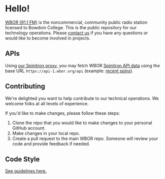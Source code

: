 # Hello!

[WBOR (91.1 FM)](https://wbor.org) is the noncommercial, community public radio station licensed to Bowdoin College. This is the public repository for our technology operations. Please [contact us](https://wbor.org/contact) if you have any questions or would like to become involved in projects.

## APIs

Using [our Spinitron proxy](https://github.com/WBOR-91-1-FM/spinitron-proxy), you may fetch WBOR [Spinitron API data](https://spinitron.github.io/v2api/) using the base URL `https://api-1.wbor.org/api` (example: [recent spins](https://api-1.wbor.org/api/spins)).

## Contributing
We're delighted you want to help contribute to our technical operations. We welcome folks at all levels of experience.

If you'd like to make changes, please follow these steps:
1. Clone the repo that you would like to make changes to your personal GitHub account.
2. Make changes in your local repo.
3. Create a pull request to the main WBOR repo. Someone will review your code and provide feedback if needed.

## Code Style

[See guidelines here.](https://github.com/WBOR-91-1-FM/.github/blob/main/STYLE.md)
